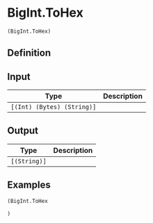 # BigInt.ToHex

```clojure
(BigInt.ToHex)
```

## Definition


## Input
| Type | Description |
|------|-------------|
| `[(Int) (Bytes) (String)]` |  |


## Output
| Type | Description |
|------|-------------|
| `[(String)]` |  |


## Examples

```clojure
(BigInt.ToHex

)
```
